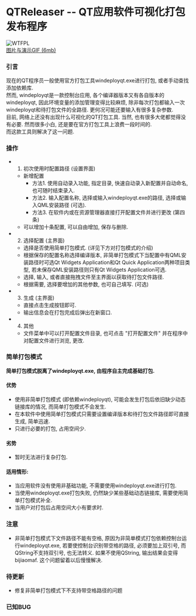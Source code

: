 # QTReleaser -- QT应用软件可视化打包发布程序
![WTFPL](http://www.wtfpl.net/wp-content/uploads/2012/12/wtfpl-badge-1.png)<br />
[图片与演示GIF (6mb)](https://github.com/ZjzMisaka/QTReleaser/blob/master/ILLUSTRATE.md)
### 引言
现在的QT程序员一般使用官方打包工具windeployqt.exe进行打包, 或者手动查找添加依赖库. <br/>
然而, windeployqt是一款控制台应用, 各个编译器版本又有各自版本的windeployqt, 因此环境变量的添加管理变得比较麻烦, 除非每次打包都输入一次windeployqt和待打包文件的全路径. 更何况可能还要输入有很多复杂参数. <br/>
目前, 网络上还没有出现什么可视化的QT打包工具. 当然, 也有很多大佬都觉得没有必要. 然而很多小白, 还是要在官方打包工具上浪费一段时间的. <br/>
而这款工具则解决了这一问题. 
### 操作
- 1. 初次使用时配置路径 (设置界面)
    - 新增配置
        - 方法1. 使用自动录入功能, 指定目录, 快速自动录入新配置并自动命名, 也可随时结束录入. 
        - 方法2. 输入配置名称, 选择或输入windeployqt.exe的路径, 选择或输入QML安装路径 (可选). 
        - 方法3. 在软件内或在资源管理器直接打开配置文件并进行更改 (第四条)
    - 可以增加十条配置, 可以自由增加, 保存与删除. 
- 2. 选择配置 (主界面)
    - 选择是否使用简单打包模式. (详见下方对打包模式的介绍)
    - 根据保存的配置名称选择编译版本, 非简单打包模式下当配置中有QML安装路径时可选Qt Widgets Application和Qt Quick Application两种项目类型, 若未保存QML安装路径则只有Qt Widgets Application可选. 
    - 选择, 输入, 或者直接拖拽文件至主界面以获取待打包文件路径. 
    - 根据需要, 选择要增加的其他参数, 也可自己填写. (可选)
- 3. 生成 (主界面)
    - 直接点击生成按钮即可. 
    - 输出信息会在打包完成后弹出在新窗口. 
- 4. 其他
    - 文件菜单中可以打开配置文件目录, 也可点击 "打开配置文件" 并在程序中对配置文件进行浏览, 更改. 
### 简单打包模式
**简单打包模式脱离了windeployqt.exe, 由程序自主完成基础打包.**
#### 优势
- 使用非简单打包模式 (即依赖windeployqt), 可能会发生打包后依旧缺少动态链接库的情况, 而简单打包模式不会发生. 
- 在本软件中使用简单打包模式只需要设置编译版本和待打包文件路径即可直接生成, 简单迅速. 
- 只进行必要的打包, 占用空间少. 
#### 劣势
- 暂时无法进行复杂打包. 
#### 适用情形: 
- 当应用软件没有使用非基础功能, 不需要使用windeployqt.exe进行打包. 
- 当使用windeployqt.exe打包失败, 仍然缺少某些基础动态链接库, 需要使用简单打包模式补全. 
- 当用户对打包后占用空间大小有要求时. 
### 注意
- 非简单打包模式下文件路径不能有空格, 原因为非简单模式打包依赖控制台运行windeployqt.exe, 若要使控制台识别带空格的路径, 必须要加上双引号, 而QString不支持双引号, 也无法转义. 如果不使用QString, 输出结果会变得bijiaomaf. 这个问题留着以后慢慢解决. 
### 待更新
- 修复非简单打包模式下不支持带空格路径的问题
### 已知BUG
